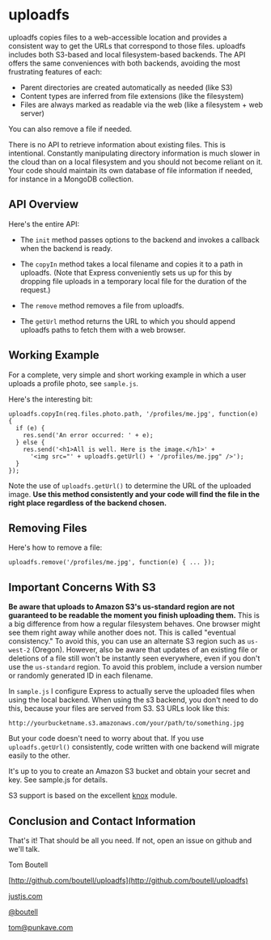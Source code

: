 uploadfs
========

uploadfs copies files to a web-accessible location and provides a consistent way to get the URLs that correspond to those files. uploadfs includes both S3-based and local filesystem-based backends. The API offers the same conveniences with both backends, avoiding the most frustrating features of each:

* Parent directories are created automatically as needed (like S3)
* Content types are inferred from file extensions (like the filesystem)
* Files are always marked as readable via the web (like a filesystem + web server)

You can also remove a file if needed.

There is no API to retrieve information about existing files. This is intentional. Constantly manipulating directory information is much slower in the cloud than on a local filesystem and you should not become reliant on it. Your code should maintain its own database of file information if needed, for instance in a MongoDB collection.

## API Overview

Here's the entire API:

* The `init` method passes options to the backend and invokes a callback when the backend is ready.

* The `copyIn` method takes a local filename and copies it to a path in uploadfs. (Note that Express conveniently sets us up for this by dropping file uploads in a temporary local file for the duration of the request.)

* The `remove` method removes a file from uploadfs.

* The `getUrl` method returns the URL to which you should append uploadfs paths to fetch them with a web browser.

## Working Example

For a complete, very simple and short working example in which a user uploads a profile photo, see `sample.js`.

Here's the interesting bit:

    uploadfs.copyIn(req.files.photo.path, '/profiles/me.jpg', function(e) {
      if (e) {
        res.send('An error occurred: ' + e);
      } else {
        res.send('<h1>All is well. Here is the image.</h1>' +
          '<img src="' + uploadfs.getUrl() + '/profiles/me.jpg" />'); 
      }
    });

Note the use of `uploadfs.getUrl()` to determine the URL of the uploaded image. **Use this method consistently and your code will find the file in the right place regardless of the backend chosen.**

## Removing Files

Here's how to remove a file:

    uploadfs.remove('/profiles/me.jpg', function(e) { ... });

## Important Concerns With S3

**Be aware that uploads to Amazon S3's us-standard region are not guaranteed to be readable the moment you finish uploading them.** This is a big difference from how a regular filesystem behaves. One browser might see them right away while another does not. This is called "eventual consistency." To avoid this, you can use an alternate S3 region such as `us-west-2` (Oregon). However, also be aware that updates of an existing file or deletions of a file still won't be instantly seen everywhere, even if you don't use the `us-standard` region. To avoid this problem, include a version number or randomly generated ID in each filename.

In `sample.js` I configure Express to actually serve the uploaded files when using the local backend. When using the s3 backend, you don't need to do this, because your files are served from S3. S3 URLs look like this:

    http://yourbucketname.s3.amazonaws.com/your/path/to/something.jpg

But your code doesn't need to worry about that. If you use `uploadfs.getUrl()` consistently, code written with one backend will migrate easily to the other.

It's up to you to create an Amazon S3 bucket and obtain your secret and key. See sample.js for details.

S3 support is based on the excellent [knox](https://npmjs.org/package/knox) module.

## Conclusion and Contact Information

That's it! That should be all you need. If not, open an issue on github and we'll talk.

Tom Boutell

[http://github.com/boutell/uploadfs](http://github.com/boutell/uploadfs)

[justjs.com](http://justjs.com)

[@boutell](http://twitter.com/boutell)

[tom@punkave.com](mailto:tom@punkave.com)
